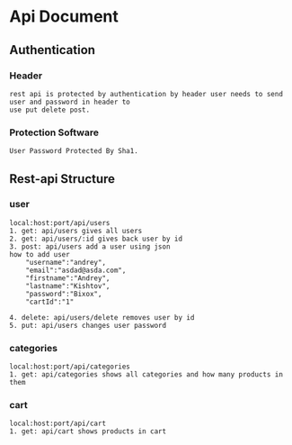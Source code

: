 # Api Document

## Authentication
### Header
```
rest api is protected by authentication by header user needs to send user and password in header to
use put delete post.
```
### Protection Software
```
User Password Protected By Sha1.
```

## Rest-api Structure
### user
```
local:host:port/api/users
1. get: api/users gives all users
2. get: api/users/:id gives back user by id
3. post: api/users add a user using json
how to add user
    "username":"andrey",
    "email":"asdad@asda.com",
    "firstname":"Andrey",
    "lastname":"Kishtov",
    "password":"Bixox",
    "cartId":"1" 

4. delete: api/users/delete removes user by id
5. put: api/users changes user password
```

### categories
````
local:host:port/api/categories
1. get: api/categories shows all categories and how many products in them
````

### cart
```
local:host:port/api/cart
1. get: api/cart shows products in cart
```